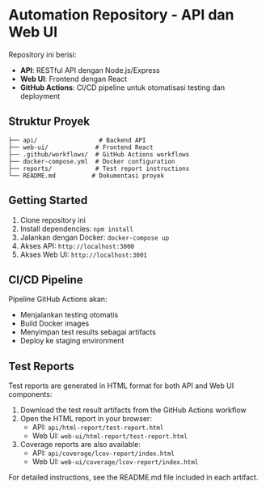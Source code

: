 # Automation Repository - API dan Web UI

Repository ini berisi:
- **API**: RESTful API dengan Node.js/Express
- **Web UI**: Frontend dengan React
- **GitHub Actions**: CI/CD pipeline untuk otomatisasi testing dan deployment

## Struktur Proyek

```
├── api/                 # Backend API
├── web-ui/             # Frontend React
├── .github/workflows/  # GitHub Actions workflows
├── docker-compose.yml  # Docker configuration
├── reports/            # Test report instructions
└── README.md          # Dokumentasi proyek
```

## Getting Started

1. Clone repository ini
2. Install dependencies: `npm install`
3. Jalankan dengan Docker: `docker-compose up`
4. Akses API: `http://localhost:3000`
5. Akses Web UI: `http://localhost:3001`

## CI/CD Pipeline

Pipeline GitHub Actions akan:
- Menjalankan testing otomatis
- Build Docker images
- Menyimpan test results sebagai artifacts
- Deploy ke staging environment

## Test Reports

Test reports are generated in HTML format for both API and Web UI components:

1. Download the test result artifacts from the GitHub Actions workflow
2. Open the HTML report in your browser:
   - API: `api/html-report/test-report.html`
   - Web UI: `web-ui/html-report/test-report.html`
3. Coverage reports are also available:
   - API: `api/coverage/lcov-report/index.html`
   - Web UI: `web-ui/coverage/lcov-report/index.html`

For detailed instructions, see the README.md file included in each artifact.
